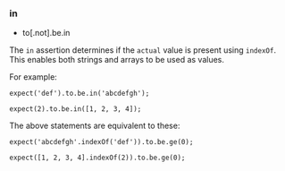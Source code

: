 ### in

 - to[.not].be.in

The `in` assertion determines if the `actual` value is present using `indexOf`. This
enables both strings and arrays to be used as values.

For example:

    expect('def').to.be.in('abcdefgh');

    expect(2).to.be.in([1, 2, 3, 4]);

The above statements are equivalent to these:

    expect('abcdefgh'.indexOf('def')).to.be.ge(0);

    expect([1, 2, 3, 4].indexOf(2)).to.be.ge(0);
